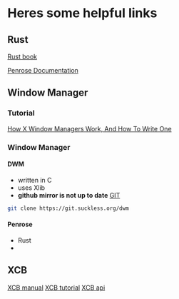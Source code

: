 # Heres some helpful links

## Rust

[Rust book](https://doc.rust-lang.org/book/)

[Penrose Documentation](https://docs.rs/penrose/latest/penrose/)


## Window Manager
### Tutorial
[How X Window Managers Work, And How To Write One](https://jichu4n.com/posts/how-x-window-managers-work-and-how-to-write-one-part-i/)

### Window Manager
#### DWM
* written in C
* uses Xlib
* **github mirror is not up to date**
[GIT](https://git.suckless.org/dwm/)
```bash
git clone https://git.suckless.org/dwm
```

#### Penrose
* Rust
* 


## XCB

[XCB manual](https://xcb.freedesktop.org/manual/modules.html)
[XCB tutorial](https://xcb.freedesktop.org/tutorial/)
[XCB api](https://xcb.freedesktop.org/XcbApi/)
